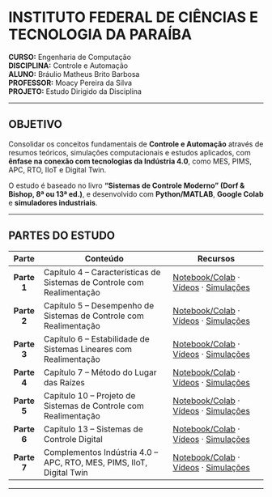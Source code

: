 # INSTITUTO FEDERAL DE CIÊNCIAS E TECNOLOGIA DA PARAÍBA

**CURSO:** Engenharia de Computação  
**DISCIPLINA:** Controle e Automação  
**ALUNO:** Bráulio Matheus Brito Barbosa  
**PROFESSOR:** Moacy Pereira da Silva  
**PROJETO:** Estudo Dirigido da Disciplina

---

## OBJETIVO

Consolidar os conceitos fundamentais de **Controle e Automação** através de resumos teóricos, simulações computacionais e estudos aplicados, com **ênfase na conexão com tecnologias da Indústria 4.0**, como MES, PIMS, APC, RTO, IIoT e Digital Twin.

O estudo é baseado no livro **“Sistemas de Controle Moderno” (Dorf & Bishop, 8ª ou 13ª ed.)**, e desenvolvido com **Python/MATLAB**, **Google Colab** e **simuladores industriais**.

---

## PARTES DO ESTUDO

| Parte | Conteúdo | Recursos |
|:-----:|-----------|-----------|
| **Parte 1** | Capítulo 4 – Características de Sistemas de Controle com Realimentação | [Notebook/Colab](#) · [Vídeos](#) · [Simulações](#) |
| **Parte 2** | Capítulo 5 – Desempenho de Sistemas de Controle com Realimentação | [Notebook/Colab](#) · [Vídeos](#) · [Simulações](#) |
| **Parte 3** | Capítulo 6 – Estabilidade de Sistemas Lineares com Realimentação | [Notebook/Colab](#) · [Vídeos](#) · [Simulações](#) |
| **Parte 4** | Capítulo 7 – Método do Lugar das Raízes | [Notebook/Colab](#) · [Vídeos](#) · [Simulações](#) |
| **Parte 5** | Capítulo 10 – Projeto de Sistemas de Controle com Realimentação | [Notebook/Colab](#) · [Vídeos](#) · [Simulações](#) |
| **Parte 6** | Capítulo 13 – Sistemas de Controle Digital | [Notebook/Colab](#) · [Vídeos](#) · [Simulações](#) |
| **Parte 7** | Complementos Indústria 4.0 – APC, RTO, MES, PIMS, IIoT, Digital Twin | [Notebook/Colab](#) · [Vídeos](#) · [Simulações](#) |

---


